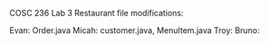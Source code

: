 COSC 236 Lab 3 Restaurant file modifications:

Evan: Order.java
Micah: customer.java, MenuItem.java
Troy:
Bruno:
